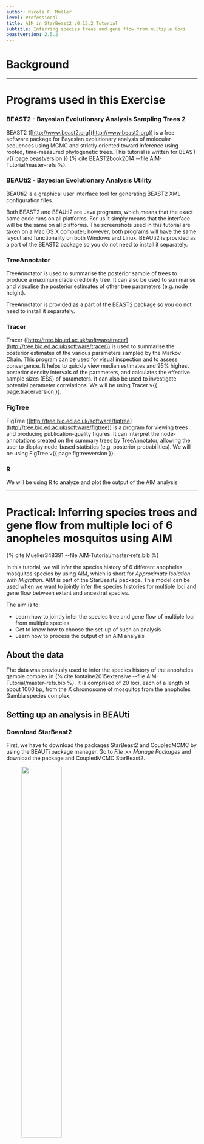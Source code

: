 ```yaml
---
author: Nicola F. Müller
level: Professional
title: AIM in StarBeast2 v0.15.2 Tutorial
subtitle: Inferring species trees and gene flow from multiple loci
beastversion: 2.5.2
---
```



# Background



----

# Programs used in this Exercise

### BEAST2 - Bayesian Evolutionary Analysis Sampling Trees 2

BEAST2 ([http://www.beast2.org](http://www.beast2.org)) is a free software package for Bayesian evolutionary analysis of molecular sequences using MCMC and strictly oriented toward inference using rooted, time-measured phylogenetic trees. This tutorial is written for BEAST v{{ page.beastversion }} {% cite BEAST2book2014 --file AIM-Tutorial/master-refs %}.


### BEAUti2 - Bayesian Evolutionary Analysis Utility

BEAUti2 is a graphical user interface tool for generating BEAST2 XML configuration files.

Both BEAST2 and BEAUti2 are Java programs, which means that the exact same code runs on all platforms. For us it simply means that the interface will be the same on all platforms. The screenshots used in this tutorial are taken on a Mac OS X computer; however, both programs will have the same layout and functionality on both Windows and Linux. BEAUti2 is provided as a part of the BEAST2 package so you do not need to install it separately.

### TreeAnnotator

TreeAnnotator is used to summarise the posterior sample of trees to produce a maximum clade credibility tree. It can also be used to summarise and visualise the posterior estimates of other tree parameters (e.g. node height).

TreeAnnotator is provided as a part of the BEAST2 package so you do not need to install it separately.


### Tracer

Tracer ([http://tree.bio.ed.ac.uk/software/tracer](http://tree.bio.ed.ac.uk/software/tracer)) is used to summarise the posterior estimates of the various parameters sampled by the Markov Chain. This program can be used for visual inspection and to assess convergence. It helps to quickly view median estimates and 95% highest posterior density intervals of the parameters, and calculates the effective sample sizes (ESS) of parameters. It can also be used to investigate potential parameter correlations. We will be using Tracer v{{ page.tracerversion }}.


### FigTree

FigTree ([http://tree.bio.ed.ac.uk/software/figtree](http://tree.bio.ed.ac.uk/software/figtree)) is a program for viewing trees and producing publication-quality figures. It can interpret the node-annotations created on the summary trees by TreeAnnotator, allowing the user to display node-based statistics (e.g. posterior probabilities). We will be using FigTree v{{ page.figtreeversion }}.

### R

We will be using [R](\href{https://www.r-project.org) to analyze and plot the output of the AIM analysis

----

# Practical: Inferring species trees and gene flow from multiple loci of 6 anopheles mosquitos using AIM

{% cite Mueller348391 --file AIM-Tutorial/master-refs.bib %}

In this tutorial, we wil infer the species history of 6 different anopheles mosquitos species by using AIM, which is short for *Approximate Isolation with Migration*. AIM is part of the StarBeast2 package. This model can be used when we want to jointly infer the species histories for multiple loci and gene flow between extant and ancestral species.

The aim is to:

-  Learn how to jointly infer the species tree and gene flow of multiple loci from multiple species
-  Get to know how to choose the set-up of such an analysis
-  Learn how to process the output of an AIM analysis

## About the data

The data was previously used to infer the species history of the anopheles gambie complex in {% cite fontaine2015extensive --file AIM-Tutorial/master-refs.bib %}. It is comprised of 20 loci, each of a length of about 1000 bp, from the X chromosome of mosquitos from the anopholes Gambia species complex.



## Setting up an analysis in BEAUti

### Download StarBeast2
First, we have to download the packages StarBeast2 and CoupledMCMC by using the BEAUTi package manager. Go to _File >> Manage Packages_ and download the package and CoupledMCMC StarBeast2.

<figure>
	<a id="fig:example1"></a>
	<img style="width:50%;" src="figures/StarBeastDownload.png" alt="">
	<figcaption>Figure 1: Download the StarBeast2 package.</figcaption>
</figure>



### Loading the template

Next, we have to load the BEAUTi template from _File_, select _Template >> AIM_.


### Loading the different loci

The sequences for the different loci can be found in the _data_ folder name can be either drag and dropped into BEAUti or imported by _Import Alignment_.
It will ask us what type the data is. If we say nucleotide, it will ask us for each loci individually.
Since all loci are nucleotide data, we can choose _all are nucleotide_. To speed up the setup later, we can press _Link Site Models_ and _Link Clock Models_


### Get species corresponding to the different individuals (Taxon sets)
Next, we have to go to the Taxon sets tab.
To assign the different individuals to different species, press the _Guess_ button. Use everything before first and press the _OK_ button.

<figure>
	<a id="fig:example1"></a>
	<img style="width:70%;" src="figures/TaxonSet.png" alt="">
	<figcaption>Figure 2: Guess the species of each sampled individual.</figcaption>
</figure>

### Specify the Site Model (Site Model)

Since we Linked all the site models of the different loci together when loading the sequence data, we only have to set up the site models once. We will be using an HKY + &Gamma; <sub>4</sub> model that allows for different relative rates of transversions and transitions, as well as for rate hetereogeneity across different sites.
Additionally, we should make sure that the _estimate_ button for the substitution rates is clicked to allow for rate variation across different loci.
To reduce the number of parameters we have to estimate, we can set frequencies to empirical.
After, we can go back to the _Partitions_ field and press _Unlink Site Models_.
Now each loci will have the same site model, but each with different parameters.

<figure>
	<a id="fig:example1"></a>
	<img style="width:70%;" src="figures/SiteModel.png" alt="">
	<figcaption>Figure 3: Set the site model.</figcaption>
</figure>


### Set the clock model (Clock Model)

Since we have all sequences sampled at the present and no calibration, we do not have any information of time to estimate the clock rate.
This means that none of our estimates will be in units of time (e.g. in years), but instead will be in number of substitutions.


### Specify the priors (Priors)

The most important priors to specify here are the priors on the number of active routes of gene flow, the rates of gene flow and the effective population sizes.
An active route of gene flow denotes a route of gene flow between two species that is non zero. The prior on the number of active routes (migIndicatorSum.species) of gene flow is by defaults a Poisson Prior with lambda=0.693.
This puts about 50% of the probability mass on 0 active routes of gene flow. This means that in absence of information about gene flow, a prior probability on having gene flow is fairly low.

In order to speed up the setup, most of the priors are already set to what they should be, expect for the prior on the migration rates.
From a hypothetical previous analysis, we know that our tree has a height of about 0.02 substitutions per site.
If we had a migration rate of 1/0.02=50, this would mean that one lineage of a gene from present to the root is expected to migrate on average 1 time.
The prior on the migration rates is set in the _migRates.Species_ block.
If we set the mean of the log Normal distribution to 25, this assumes that we expect about 1 in every 2 lineages to have one migration event over the course of the whole species tree.
This is not exactly true, but is an ok approximation for the order of magnitude of how many migration events we expect under this prior.

<figure>
	<a id="fig:example1"></a>
	<img style="width:70%;" src="figures/MigRatesPrior.png" alt="">
	<figcaption>Figure 4: Setting up the prior on the migration rates.</figcaption>
</figure>

By default, AIM assumes that the migration rate between two co-existing species can not be larger than the inverse time that they co-existed.
This can lead to issues when starting a run, where beast doesn't find a proper state to initialize.
To avoid this (in this example) we have to set the initial migration rates a bit lower, from 1.0 to 0.1.
To do so, you can click `Initial`, next to the migration Rates prior and set the value to 0.1.

<figure>
	<a id="fig:example1"></a>
	<img style="width:70%;" src="figures/MigRatesInitial.png" alt="">
	<figcaption>Figure 5: Setting the initial value of the migration rates to 0.1.</figcaption>
</figure>

We can next go to the MCMC tab to specify how long we want the analysis to run for.
In this example, we will increase the Chain Length from 10000000 to 20000000.
Last, we can save the `*.xml` file under _File >> Save as_.

### Run the Analysis using BEAST2

Run the `*.xml` using BEAST2 or use finished runs from the *precooked-runs* folder.
The analysis should take about 20 minutes.

### Analyse the log file using Tracer

First, we can open the `aim.log` file in tracer to check if the MCMC has converged.
If we look at the ESS values, they are below 200 for the posterior and the prior and the analysis should be run for a bit longer.

<figure>
	<a id="fig:example1"></a>
	<img style="width:70%;" src="figures/LogPosterior.png" alt="">
	<figcaption>Figure 6: Check if the posterior converged.</figcaption>
</figure>

We can additionally check whether tree likelihoods of individual loci, tree heights etc. have converged.
The information about population sizes and migration rates in an AIM log file is not super informative, since it doesn't contain any information about what does parameters correspond to.
This information is instead part of the species.trees file.

### Analyse the species tree distribution in DensiTree

Nex, we can have a look at the distribution of species trees in DensiTree.
To do so, open the files `species.trees` in DensiTree.

<figure>
<a id="fig:example1"></a>
<img style="width:70%;" src="figures/DensiTree_aim.png" alt="">
<figcaption>Figure 7: Distribution of species trees inferred under AIM.</figcaption>
</figure>

What we can see from the looking at the species tree file in densitree, is that the model is pretty certain in resolving most clades.
It is, however, uncertain about how the ancestral species of A. col. and A. gam. attaches to the rest of the tree.
There are overall three possible species trees that model says have somewhat stronger support.


### Summarize the species tree using the AIM species tree annotator

To summarize the species tree, open BEAUTi, go to  _File >> Launch Apps_, select `AIM species tree annotator` and click `launch`.
This will open the AIM species tree annotator.
The AIM species tree annotator summarizes the species trees file.
To do so, it looks for all trees that have the same ranked topology.
For each unique ranked topology, it will then compute its posterior support, as well as the rates of migration and effective populations sizes for each unique ranked topology.
First, we have to choose the input file by clicking `Choose File` next to `Isolation with migration species tree file`.
Then, we have to choose the output file by clocking `Choose File` next to `Output file`.
In order to ensure that the output is saved to the same directory, click on a file and then name the file Anopheles.trees.

<figure>
<a id="fig:example1"></a>
<img style="width:70%;" src="figures/Annotator.png" alt="">
<figcaption>Figure 8: Setup of the AIM species tree annotator.</figcaption>
</figure>

After, we can click `Analyze`.

This will create a few different files.
`Anopheles.trees` is a tree file that contains all the different unique ranked topologies encountered during the MCMC.
The file `Anopheles.trees.ranked.log` contains a single log file, where the only thing logged is the at which point during the MCMC, the chains was equal to which unique ranked topologies.
Then there are a few additional log files.
`Anopheles.trees.STATE_0_occurances_1724.log` contains all the effective population sizes, migration rates between co-existing species and speciation times for the unique ranked topology number 0 (STATE_0) in the file `Anopheles.trees`.
The number after occurances (here 1724) denotes how often that ranked topology was encountered during the MCMC.
This number will be different for every run.

If we open the file `Anopheles.trees` in icytree.org (or figtree), we can see to which ranked topology each state corresponds to

<figure>
<a id="fig:example1"></a>
<img style="width:70%;" src="figures/RankedTreeState.png" alt="">
<figcaption>Figure 9: Best supported ranked tree.</figcaption>
</figure>

We can next open the file `Anopheles.trees.STATE_0_occurances_1724.log` in tracer to see the effective population sizes of extant and ancestral species, the (backwards in time) migration rates between co-existing species and the speciation times.

### Plotting the species tree

With the files `Anopheles.trees` and `Anopheles.trees.STATE_0_occurances_1724.log` you can plot the species trees yourselves.
Alternatively, the R script `plotSpeciesTree.R` can help you to do so.
It uses ggplot, ape, phytools and coda that all need to be installed.
We first have to load the species tree function in R using:
`source("../scripts/plotSpeciesTree.R")`
We can next plot the species tree using:
`plotSpeciesTree("Anopheles.trees", "STATE_0_occurances_1724",0.1,0,0,T)`
The `T` (true) at the end will lead to arrows being plotted as forward in time arrows (i.e. migration was from species to species).
If it's `F` (false), then it will plot arrows for backwards in time gene flow.
The value 0.1 denotes the posterior threshold to plot an arrow (i.e. the posterior support for gene flow has to be above that value to be plotted).
The second number is for a Bayes values threshold for Bayes values calculated using the third number as a prior probability for gene flow.

At the end, things should look approximately like this:

<figure>
<a id="fig:example1"></a>
<img style="width:70%;" src="figures/SpeciesTreeGeneFlow.png" alt="">
<figcaption>Figure 10: Best supported ranked tree with gene flow and node height bars.</figcaption>
</figure>




### Some notes of caution

* Different priors, especially on how much and how strong gene flow is expected to occur, can have a large impact on the species tree that is inferred. The reason is that in a IM model, coalescent events on a gene between two species can either be explained by gene flow or by a speciation event.
* Variation in the data that is not accounted for by the model can lead to wrong estimates of the species tree or between which species gene flow occurs.
* Jointly inferring the species tree, gene flow, effective population sizes, gene trees and evolutionary models can take a long time.

----

# Useful Links

- AIM source code: [https://github.com/genomescale/starbeast2](https://github.com/genomescale/starbeast2)
- [Bayesian Evolutionary Analysis with BEAST 2](http://www.beast2.org/book.html) {% cite BEAST2book2014 --file AIM-Tutorial/master-refs.bib %}
- BEAST 2 website and documentation: [http://www.beast2.org/](http://www.beast2.org/)
- Join the BEAST user discussion: [http://groups.google.com/group/beast-users](http://groups.google.com/group/beast-users)

----

# Relevant References

{% bibliography --cited --file AIM-Tutorial/master-refs %}
